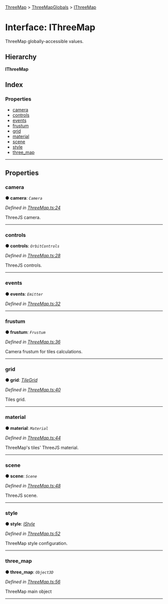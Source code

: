 [ThreeMap](../README.md) > [ThreeMapGlobals](../modules/threemapglobals.md) > [IThreeMap](../interfaces/threemapglobals.ithreemap.md)

# Interface: IThreeMap

ThreeMap globally-accessible values.

## Hierarchy

**IThreeMap**

## Index

### Properties

* [camera](threemapglobals.ithreemap.md#camera)
* [controls](threemapglobals.ithreemap.md#controls)
* [events](threemapglobals.ithreemap.md#events)
* [frustum](threemapglobals.ithreemap.md#frustum)
* [grid](threemapglobals.ithreemap.md#grid)
* [material](threemapglobals.ithreemap.md#material)
* [scene](threemapglobals.ithreemap.md#scene)
* [style](threemapglobals.ithreemap.md#style)
* [three_map](threemapglobals.ithreemap.md#three_map)

---

## Properties

<a id="camera"></a>

###  camera

**● camera**: *`Camera`*

*Defined in [ThreeMap.ts:24](https://github.com/areknawo/ThreeMap/blob/master/src/ThreeMap.ts#L24)*

ThreeJS camera.

___
<a id="controls"></a>

###  controls

**● controls**: *`OrbitControls`*

*Defined in [ThreeMap.ts:28](https://github.com/areknawo/ThreeMap/blob/master/src/ThreeMap.ts#L28)*

ThreeJS controls.

___
<a id="events"></a>

###  events

**● events**: *`Emitter`*

*Defined in [ThreeMap.ts:32](https://github.com/areknawo/ThreeMap/blob/master/src/ThreeMap.ts#L32)*

___
<a id="frustum"></a>

###  frustum

**● frustum**: *`Frustum`*

*Defined in [ThreeMap.ts:36](https://github.com/areknawo/ThreeMap/blob/master/src/ThreeMap.ts#L36)*

Camera frustum for tiles calculations.

___
<a id="grid"></a>

###  grid

**● grid**: *[TileGrid](../classes/tilegrid.tilegrid-1.md)*

*Defined in [ThreeMap.ts:40](https://github.com/areknawo/ThreeMap/blob/master/src/ThreeMap.ts#L40)*

Tiles grid.

___
<a id="material"></a>

###  material

**● material**: *`Material`*

*Defined in [ThreeMap.ts:44](https://github.com/areknawo/ThreeMap/blob/master/src/ThreeMap.ts#L44)*

ThreeMap's tiles' ThreeJS material.

___
<a id="scene"></a>

###  scene

**● scene**: *`Scene`*

*Defined in [ThreeMap.ts:48](https://github.com/areknawo/ThreeMap/blob/master/src/ThreeMap.ts#L48)*

ThreeJS scene.

___
<a id="style"></a>

###  style

**● style**: *[IStyle](interfaces.istyle.md)*

*Defined in [ThreeMap.ts:52](https://github.com/areknawo/ThreeMap/blob/master/src/ThreeMap.ts#L52)*

ThreeMap style configuration.

___
<a id="three_map"></a>

###  three_map

**● three_map**: *`Object3D`*

*Defined in [ThreeMap.ts:56](https://github.com/areknawo/ThreeMap/blob/master/src/ThreeMap.ts#L56)*

ThreeMap main object

___

